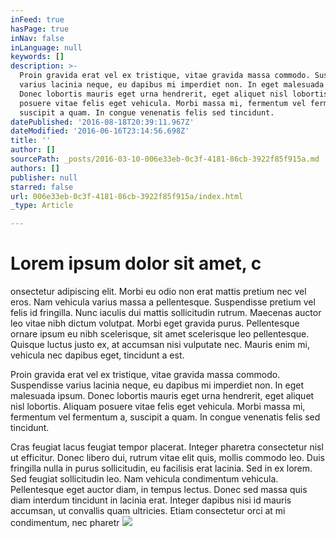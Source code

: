 ```yaml
---
inFeed: true
hasPage: true
inNav: false
inLanguage: null
keywords: []
description: >-
  Proin gravida erat vel ex tristique, vitae gravida massa commodo. Suspendisse
  varius lacinia neque, eu dapibus mi imperdiet non. In eget malesuada ipsum.
  Donec lobortis mauris eget urna hendrerit, eget aliquet nisl lobortis. Aliquam
  posuere vitae felis eget vehicula. Morbi massa mi, fermentum vel fermentum a,
  suscipit a quam. In congue venenatis felis sed tincidunt.
datePublished: '2016-08-18T20:39:11.967Z'
dateModified: '2016-06-16T23:14:56.698Z'
title: ''
author: []
sourcePath: _posts/2016-03-10-006e33eb-0c3f-4181-86cb-3922f85f915a.md
authors: []
publisher: null
starred: false
url: 006e33eb-0c3f-4181-86cb-3922f85f915a/index.html
_type: Article

---
```

# Lorem ipsum dolor sit amet, c

onsectetur adipiscing elit. Morbi eu odio non erat mattis pretium nec vel eros. Nam vehicula varius massa a pellentesque. Suspendisse pretium vel felis id fringilla. Nunc iaculis dui mattis sollicitudin rutrum. Maecenas auctor leo vitae nibh dictum volutpat. Morbi eget gravida purus. Pellentesque ornare ipsum eu nibh scelerisque, sit amet scelerisque leo pellentesque. Quisque luctus justo ex, at accumsan nisi vulputate nec. Mauris enim mi, vehicula nec dapibus eget, tincidunt a est.

Proin gravida erat vel ex tristique, vitae gravida massa commodo. Suspendisse varius lacinia neque, eu dapibus mi imperdiet non. In eget malesuada ipsum. Donec lobortis mauris eget urna hendrerit, eget aliquet nisl lobortis. Aliquam posuere vitae felis eget vehicula. Morbi massa mi, fermentum vel fermentum a, suscipit a quam. In congue venenatis felis sed tincidunt.

Cras feugiat lacus feugiat tempor placerat. Integer pharetra consectetur nisl ut efficitur. Donec libero dui, rutrum vitae elit quis, mollis commodo leo. Duis fringilla nulla in purus sollicitudin, eu facilisis erat lacinia. Sed in ex lorem. Sed feugiat sollicitudin leo. Nam vehicula condimentum vehicula. Pellentesque eget auctor diam, in tempus lectus. Donec sed massa quis diam interdum tincidunt in lacinia erat. Integer dapibus nisi id mauris accumsan, ut convallis quam ultricies. Etiam consectetur orci at mi condimentum, nec pharetr
![](https://the-grid-user-content.s3-us-west-2.amazonaws.com/aaf290ca-2de8-488d-837d-a3f9c0f8893c.jpg)